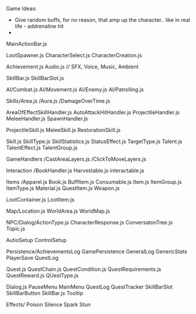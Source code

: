 Game Ideas:
* Give random buffs, for no reason, that amp up the character.. like in real life - addrenaline hit
* 

MainActionBar.js

LootSpawner.js
CharacterSelect.js
CharacterCreation.js


Achievement.js
Audio.js // SFX, Voice, Music, Ambient

SkillBar.js
SkillBarSlot.js

AI/Combat.js
AI/Movement.js
AI/Enemy.js
AI/Patrolling.js


Skills/Area.js /Aura.js /DamageOverTime.js 

AreaOfEffectSkillHandler.js
AutoAttackHitHandler.js
ProjectileHandler.js
MeleeHandler.js
SpawnHandler.js

ProjectileSkill.js
MeleeSkill.js
RestorationSkill.js

Skill.js
SkillType.js
SkillStatistics.js
StatusEffect.js
TargetType.js
Talent.js
TalentEffect.js
TalentGroup.js


GameHandlers
/CastAreaLayers.js
/ClickToMoveLayers.js

Interaction
/BookHandler.js
Harvestable.js
interactable.js


Items
/Apparel.js
Book.js
BuffItem.js
Consumable.js
Item.js
ItemGroup.js
ItemType.js
Material.js
QuestItem.js
Weapon.js

LootContainer.js
LootItem.js

Map/Location.js WorldArea.js WorldMap.js

NPC/Dialog/ActionType.js CharacterResponse.js ConversatonTree.js Topic.js

AutioSetup
ControlSetup

Persistence/AchievementsLog GamePersistence GeneralLog GenericStats PlayerSave QuestLog

Quest.js
QuestChain.js
QuestCondition.js
QuestRequirements.js
QuestReward.js
QUestType.js




Dialog.js
PauseMenu
MainMenu
QuestLog
QuestTracker
SkillBarSlot
SkillBarButton
SkillBar.js
Tooltip


Effects/
    Poison
    Silence
    Spark
    Stun

